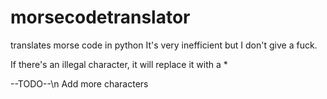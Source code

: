# morsecodetranslator
translates morse code in python
It's very inefficient but I don't give a fuck.

If there's an illegal character, it will replace it with a *

--TODO--\n
Add more characters
